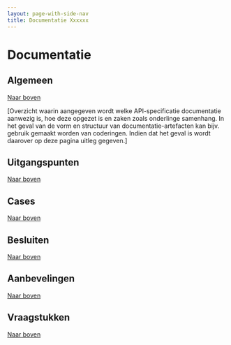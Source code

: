 ```yaml
---
layout: page-with-side-nav
title: Documentatie Xxxxxx
---
```


# Documentatie

## Algemeen

[Naar boven](./documentatie)

[Overzicht waarin aangegeven wordt welke API-specificatie documentatie aanwezig is, hoe deze opgezet is en zaken zoals onderlinge samenhang. 
 In het geval van de vorm en structuur van documentatie-artefacten kan bijv. gebruik gemaakt worden van coderingen. 
 Indien dat het geval is wordt daarover op deze pagina uitleg gegeven.]

## Uitgangspunten

[Naar boven](./documentatie)


## Cases

[Naar boven](./documentatie)


## Besluiten

[Naar boven](./documentatie)


## Aanbevelingen

[Naar boven](./documentatie)


## Vraagstukken

[Naar boven](./documentatie)



  
